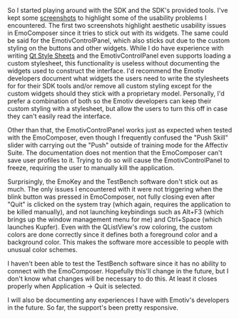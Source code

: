 <!-- 
.. title: Emotiv EPOC SDK Experiments
.. slug: emotiv-epoc-sdk-experiments
.. date: 2014-10-26 14:58:12 UTC-07:00
.. tags: emotiv,sdk,linux,usability
.. link: 
.. description: 
.. type: text
.. author: phora
-->

So I started playing around with the SDK and the SDK's provided tools. I've kept some [screenshots](/galleries/Emotiv_EPOC_SDK/) to highlight some of the usability problems I encountered. The first two screenshots highlight aesthetic usability issues in EmoComposer since it tries to stick out with its widgets. The same could be said for the EmotivControlPanel, which also sticks out due to the custom styling on the buttons and other widgets. While I do have experience with writing [Qt Style Sheets](http://qt-project.org/doc/qt-4.8/stylesheet.html) and the EmotivControlPanel even supports loading a custom stylesheet, this functionality is useless without documenting the widgets used to construct the interface. I'd recommend the Emotiv developers document what widgets the users need to write the stylesheets for for their SDK tools and/or remove all custom styling except for the custom widgets should they stick with a proprietary model. Personally, I'd prefer a combination of both so the Emotiv developers can keep their custom styling with a stylesheet, but allow the users to turn this off in case they can't easily read the interface.

Other than that, the EmotivControlPanel works just as expected when tested with the EmoComposer, even though I frequently confused the "Push Skill" slider with carrying out the "Push" outside of training mode for the Affectiv Suite. The documentation does not mention that the EmoComposer can't save user profiles to it. Trying to do so will cause the EmotivControlPanel to freeze, requiring the user to manually kill the application.

Surprisingly, the EmoKey and the TestBench software don't stick out as much. The only issues I encountered with it were not triggering when the blink button was pressed in EmoComposer, not fully closing even after "Quit" is clicked on the system tray (which again, requires the application to be killed manually), and not launching keybindings such as Alt+F3 (which brings up the window management menu for me) and Ctrl+Space (which launches Kupfer). Even with the QListView's row coloring, the custom colors are done correctly since it defines both a foreground color and a background color. This makes the software more accessible to people with unusual color schemes.

I haven't been able to test the TestBench software since it has no ability to connect with the EmoComposer. Hopefully this'll change in the future, but I don't know what changes will be necessary to do this. At least it closes properly when Application → Quit is selected.

I will also be documenting any experiences I have with Emotiv's developers in the future. So far, the support's been pretty responsive.
